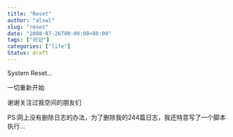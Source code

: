 ```yaml
---
title: "Reset"
author: "alswl"
slug: "reset"
date: "2008-07-26T00:00:00+08:00"
tags: ["日记"]
categories: ["life"]
Status: draft
---
```


System Reset...

一切重新开始

谢谢关注过我空间的朋友们

PS:网上没有删除日志的办法，为了删除我的244篇日志，我还特意写了一个脚本执行...

